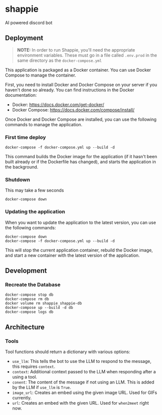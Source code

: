 # shappie
AI powered discord bot

## Deployment

> **NOTE:** In order to run Shappie, you'll need the appropriate environment variables.
> These must go in a file called `.env.prod` in the same directory as the `docker-compose.yml`

This application is packaged as a Docker container. You can use Docker Compose to manage the container.

First, you need to install Docker and Docker Compose on your server if you haven't done so already. You can find instructions in the Docker documentation:

- Docker: https://docs.docker.com/get-docker/
- Docker Compose: https://docs.docker.com/compose/install/

Once Docker and Docker Compose are installed, you can use the following commands to manage the application.

### First time deploy
```shell
docker-compose -f docker-compose.yml up --build -d
```
This command builds the Docker image for the application (if it hasn't been built already or if the Dockerfile has changed), and starts the application in the background.

### Shutdown
This may take a few seconds
```shell
docker-compose down
```

### Updating the application
When you want to update the application to the latest version, you can use the following commands:

```shell
docker-compose down
docker-compose -f docker-compose.yml up --build -d
```

This will stop the current application container, rebuild the Docker image, and start a new container with the latest version of the application.


## Development

### Recreate the Database
```shell
docker-compose stop db
docker-compose rm db
docker volume rm shappie_shappie-db
docker-compose up --build -d db
docker-compose logs db
```

## Architecture

### Tools

Tool functions should return a dictionary with various options:
- `use_llm`: This tells the bot to use the LLM to respond to the message, this requires `context`.
- `context`: Additional context passed to the LLM when responding after a using a tool.
- `conent`: The content of the message if not using an LLM. This is added by the LLM if `use_llm` is `True`.
- `image_url`: Creates an embed using the given image URL. Used for GIFs currently.
- `url`: Creates an embed with the given URL. Used for `when2meet` right now.
